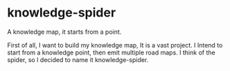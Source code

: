 # knowledge-spider
A knowledge map, it starts from a point.

First of all, I want to build my knowledge map, It is a vast project. I Intend to start from a knowledge point, then emit multiple road maps. I think of the spider, so I decided to name it knowledge-spider.
